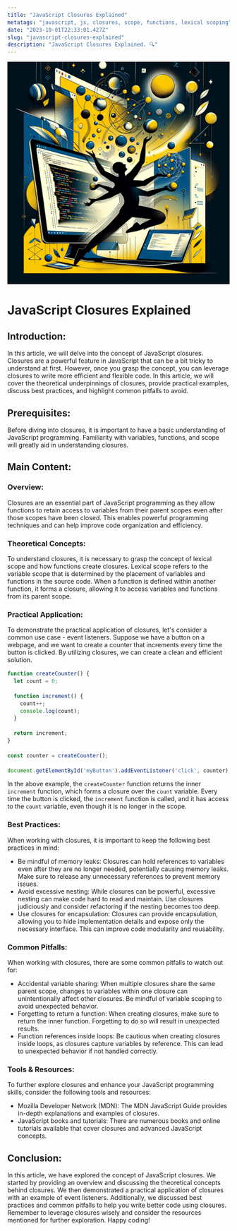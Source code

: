 ```yaml
---
title: "JavaScript Closures Explained"
metatags: "javascript, js, closures, scope, functions, lexical scoping"
date: "2023-10-01T22:33:01.427Z"
slug: "javascript-closures-explained"
description: "JavaScript Closures Explained. 🔍"
---
```

![Article image](./image.png)
# JavaScript Closures Explained

## Introduction:
In this article, we will delve into the concept of JavaScript closures. Closures are a powerful feature in JavaScript that can be a bit tricky to understand at first. However, once you grasp the concept, you can leverage closures to write more efficient and flexible code. In this article, we will cover the theoretical underpinnings of closures, provide practical examples, discuss best practices, and highlight common pitfalls to avoid.

## Prerequisites:
Before diving into closures, it is important to have a basic understanding of JavaScript programming. Familiarity with variables, functions, and scope will greatly aid in understanding closures.

## Main Content:

### Overview:
Closures are an essential part of JavaScript programming as they allow functions to retain access to variables from their parent scopes even after those scopes have been closed. This enables powerful programming techniques and can help improve code organization and efficiency.

### Theoretical Concepts:
To understand closures, it is necessary to grasp the concept of lexical scope and how functions create closures. Lexical scope refers to the variable scope that is determined by the placement of variables and functions in the source code. When a function is defined within another function, it forms a closure, allowing it to access variables and functions from its parent scope.

### Practical Application:
To demonstrate the practical application of closures, let's consider a common use case - event listeners. Suppose we have a button on a webpage, and we want to create a counter that increments every time the button is clicked. By utilizing closures, we can create a clean and efficient solution.

```javascript
function createCounter() {
  let count = 0;
  
  function increment() {
    count++;
    console.log(count);
  }
  
  return increment;
}

const counter = createCounter();

document.getElementById('myButton').addEventListener('click', counter);
```

In the above example, the `createCounter` function returns the inner `increment` function, which forms a closure over the `count` variable. Every time the button is clicked, the `increment` function is called, and it has access to the `count` variable, even though it is no longer in the scope.

### Best Practices:
When working with closures, it is important to keep the following best practices in mind:
- Be mindful of memory leaks: Closures can hold references to variables even after they are no longer needed, potentially causing memory leaks. Make sure to release any unnecessary references to prevent memory issues.
- Avoid excessive nesting: While closures can be powerful, excessive nesting can make code hard to read and maintain. Use closures judiciously and consider refactoring if the nesting becomes too deep.
- Use closures for encapsulation: Closures can provide encapsulation, allowing you to hide implementation details and expose only the necessary interface. This can improve code modularity and reusability.

### Common Pitfalls:
When working with closures, there are some common pitfalls to watch out for:
- Accidental variable sharing: When multiple closures share the same parent scope, changes to variables within one closure can unintentionally affect other closures. Be mindful of variable scoping to avoid unexpected behavior.
- Forgetting to return a function: When creating closures, make sure to return the inner function. Forgetting to do so will result in unexpected results.
- Function references inside loops: Be cautious when creating closures inside loops, as closures capture variables by reference. This can lead to unexpected behavior if not handled correctly.

### Tools & Resources:
To further explore closures and enhance your JavaScript programming skills, consider the following tools and resources:
- Mozilla Developer Network (MDN): The MDN JavaScript Guide provides in-depth explanations and examples of closures.
- JavaScript books and tutorials: There are numerous books and online tutorials available that cover closures and advanced JavaScript concepts.

## Conclusion:
In this article, we have explored the concept of JavaScript closures. We started by providing an overview and discussing the theoretical concepts behind closures. We then demonstrated a practical application of closures with an example of event listeners. Additionally, we discussed best practices and common pitfalls to help you write better code using closures. Remember to leverage closures wisely and consider the resources mentioned for further exploration. Happy coding!
